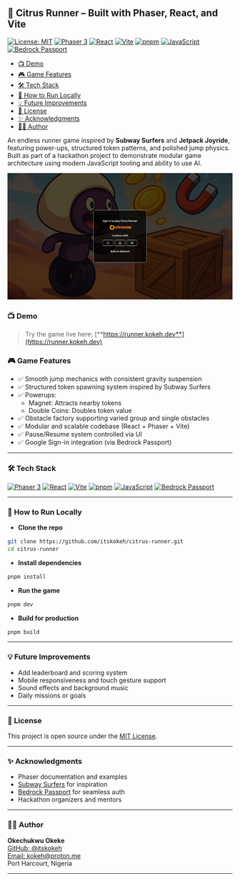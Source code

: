 <!-- omit from toc -->
## 🚀 Citrus Runner – Built with Phaser, React, and Vite

[![License: MIT](https://img.shields.io/badge/License-MIT-yellow.svg)](https://opensource.org/licenses/MIT)
[![Phaser 3](https://img.shields.io/badge/Phaser-blue.svg)](https://phaser.io/)
[![React](https://img.shields.io/badge/React-61dafb?logo=react&logoColor=white)](https://reactjs.org/)
[![Vite](https://img.shields.io/badge/Vite-purple?logo=vite&logoColor=white)](https://vitejs.dev/)
[![pnpm](https://img.shields.io/badge/pnpm-F69220?logo=pnpm&logoColor=white)](https://pnpm.io/)
[![JavaScript](https://img.shields.io/badge/JavaScript-F7DF1E?logo=javascript&logoColor=black)](https://tc39.es/)
[![Bedrock Passport](https://img.shields.io/badge/Bedrock_Passport-24292e?logo=github)](https://github.com/Bedrock-Org/bedrock-passport-example)

- [📺 Demo](#-demo)
- [🎮 Game Features](#-game-features)
- [🛠️ Tech Stack](#️-tech-stack)
- [🚧 How to Run Locally](#-how-to-run-locally)
- [💡 Future Improvements](#-future-improvements)
- [🧾 License](#-license)
- [✨ Acknowledgments](#-acknowledgments)
- [🙋‍♂️ Author](#️-author)

An endless runner game inspired by **Subway Surfers** and **Jetpack Joyride**,
featuring power-ups, structured token patterns, and polished jump physics.
Built as part of a hackathon project to demonstrate modular game architecture
using modern JavaScript tooling and ability to use AI.

![Login Preview](/public/backgrounds/citrus-runner-preview-homepage.png)

### 📺 Demo

> Try the game live here: [**https://runner.kokeh.dev**](https://runner.kokeh.dev)

### 🎮 Game Features

- ✅ Smooth jump mechanics with consistent gravity suspension
- ✅ Structured token spawning system inspired by Subway Surfers
- ✅ Powerups:
  - Magnet: Attracts nearby tokens
  - Double Coins: Doubles token value
- ✅ Obstacle factory supporting varied group and single obstacles
- ✅ Modular and scalable codebase (React + Phaser + Vite)
- ✅ Pause/Resume system controlled via UI
- ✅ Google Sign-in integration (via Bedrock Passport)
  <!-- - Speed Boost: Temporarily increases run speed -->
  <!-- - Invisibility Shield: Ignores obstacles -->
<!-- - ✅ Background variations for visual diversity -->

---

### 🛠️ Tech Stack

[![Phaser 3](https://img.shields.io/badge/Phaser-3-blue.svg)](https://phaser.io/)
[![React](https://img.shields.io/badge/React-18-61dafb?logo=react&logoColor=white)](https://reactjs.org/)
[![Vite](https://img.shields.io/badge/Vite-6.3.2-purple?logo=vite&logoColor=white)](https://vitejs.dev/)
[![pnpm](https://img.shields.io/badge/pnpm-10.9-F69220?logo=pnpm&logoColor=white)](https://pnpm.io/)
[![JavaScript](https://img.shields.io/badge/JavaScript-ES2024-F7DF1E?logo=javascript&logoColor=black)](https://tc39.es/)
[![Bedrock Passport](https://img.shields.io/badge/Bedrock_Passport-GitHub-24292e?logo=github)](https://github.com/bedrock-passport)

---

### 🚧 How to Run Locally

- **Clone the repo**

```bash
git clone https://github.com/itskokeh/citrus-runner.git
cd citrus-runner
```

- **Install dependencies**

```bash
pnpm install
```

- **Run the game**

```bash
pnpm dev
```

- **Build for production**

```bash
pnpm build
```

---

### 💡 Future Improvements

- Add leaderboard and scoring system
- Mobile responsiveness and touch gesture support
- Sound effects and background music
- Daily missions or goals

---

### 🧾 License

This project is open source under the [MIT License](./LICENSE).

---

### ✨ Acknowledgments

- Phaser documentation and examples
- [Subway Surfers](https://sybogames.com/subway-surfers/) for inspiration
- [Bedrock Passport](https://github.com/bedrock-passport) for seamless auth
- Hackathon organizers and mentors

---

### 🙋‍♂️ Author

**Okechukwu Okeke**<br>
[GitHub: @itskokeh](https://github.com/itskokeh)<br>
[Email: kokeh@proton.me](mailto:kokeh@proton.me)<br>
Port Harcourt, Nigeria

---
